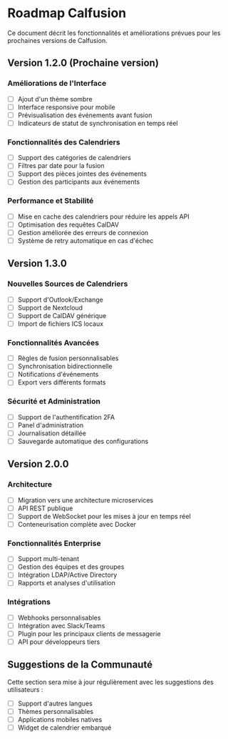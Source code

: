 # Roadmap Calfusion

Ce document décrit les fonctionnalités et améliorations prévues pour les prochaines versions de Calfusion.

## Version 1.2.0 (Prochaine version)

### Améliorations de l'Interface
- [ ] Ajout d'un thème sombre
- [ ] Interface responsive pour mobile
- [ ] Prévisualisation des événements avant fusion
- [ ] Indicateurs de statut de synchronisation en temps réel

### Fonctionnalités des Calendriers
- [ ] Support des catégories de calendriers
- [ ] Filtres par date pour la fusion
- [ ] Support des pièces jointes des événements
- [ ] Gestion des participants aux événements

### Performance et Stabilité
- [ ] Mise en cache des calendriers pour réduire les appels API
- [ ] Optimisation des requêtes CalDAV
- [ ] Gestion améliorée des erreurs de connexion
- [ ] Système de retry automatique en cas d'échec

## Version 1.3.0

### Nouvelles Sources de Calendriers
- [ ] Support d'Outlook/Exchange
- [ ] Support de Nextcloud
- [ ] Support de CalDAV générique
- [ ] Import de fichiers ICS locaux

### Fonctionnalités Avancées
- [ ] Règles de fusion personnalisables
- [ ] Synchronisation bidirectionnelle
- [ ] Notifications d'événements
- [ ] Export vers différents formats

### Sécurité et Administration
- [ ] Support de l'authentification 2FA
- [ ] Panel d'administration
- [ ] Journalisation détaillée
- [ ] Sauvegarde automatique des configurations

## Version 2.0.0

### Architecture
- [ ] Migration vers une architecture microservices
- [ ] API REST publique
- [ ] Support de WebSocket pour les mises à jour en temps réel
- [ ] Conteneurisation complète avec Docker

### Fonctionnalités Enterprise
- [ ] Support multi-tenant
- [ ] Gestion des équipes et des groupes
- [ ] Intégration LDAP/Active Directory
- [ ] Rapports et analyses d'utilisation

### Intégrations
- [ ] Webhooks personnalisables
- [ ] Intégration avec Slack/Teams
- [ ] Plugin pour les principaux clients de messagerie
- [ ] API pour développeurs tiers

## Suggestions de la Communauté

Cette section sera mise à jour régulièrement avec les suggestions des utilisateurs :

- [ ] Support d'autres langues
- [ ] Thèmes personnalisables
- [ ] Applications mobiles natives
- [ ] Widget de calendrier embarqué 